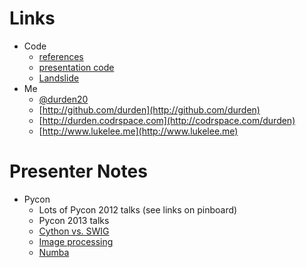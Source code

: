 # Links

- Code
    - [references](http://www.pinboard.in/u:durden/t:python_science_apps/)
    - [presentation code](https://github.com/durden/python_science_apps)
    - [Landslide](https://github.com/adamzap/landslide)
- Me
    - [@durden20](http://twitter.com/#!/durden20)
    - [http://github.com/durden](http://github.com/durden)
    - [http://durden.codrspace.com](http://codrspace.com/durden)
    - [http://www.lukelee.me](http://www.lukelee.me)

# Presenter Notes

- Pycon
    - Lots of Pycon 2012 talks (see links on pinboard)
    - Pycon 2013 talks
    - [Cython vs. SWIG](https://us.pycon.org/2013/schedule/presentation/111/)
    - [Image processing](https://us.pycon.org/2013/schedule/presentation/107/)
    - [Numba](https://us.pycon.org/2013/schedule/presentation/130/)

